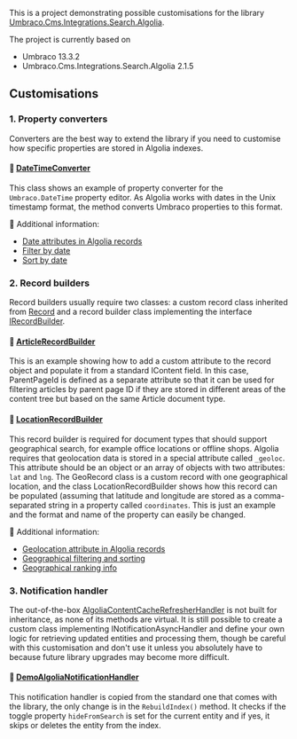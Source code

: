 This is a project demonstrating possible customisations for the library [Umbraco.Cms.Integrations.Search.Algolia](https://docs.umbraco.com/umbraco-dxp/integrations/algolia).

The project is currently based on 

- Umbraco 13.3.2 
- Umbraco.Cms.Integrations.Search.Algolia 2.1.5

## Customisations

### 1. Property converters

Converters are the best way to extend the library if you need to customise how specific properties are stored in Algolia indexes. 

#### 🔗 **[DateTimeConverter](https://github.com/geann/demo-umbraco-algolia-integration/blob/main/DemoUmbracoAlgoliaIntegration/Converters/DateTimeConverter.cs)**

This class shows an example of property converter for the `Umbraco.DateTime` property editor. As Algolia works with dates in the Unix timestamp format, the method converts Umbraco properties to this format.

📖 Additional information:
- [Date attributes in Algolia records](https://www.algolia.com/doc/guides/sending-and-managing-data/prepare-your-data/in-depth/what-is-in-a-record/#dates)
- [Filter by date](https://www.algolia.com/doc/guides/managing-results/refine-results/filtering/how-to/filter-by-attributes/#filter-by-date)
- [Sort by date](https://www.algolia.com/doc/guides/managing-results/refine-results/sorting/how-to/sort-an-index-by-date/)


### 2. Record builders

Record builders usually require two classes: a custom record class inherited from [Record](https://github.com/umbraco/Umbraco.Cms.Integrations/blob/main/src/Umbraco.Cms.Integrations.Search.Algolia/Models/Record.cs) and a record builder class implementing the interface [IRecordBuilder<TContentType>](https://github.com/umbraco/Umbraco.Cms.Integrations/blob/main/src/Umbraco.Cms.Integrations.Search.Algolia/Builders/IRecordBuilder.cs).

#### 🔗 **[ArticleRecordBuilder](https://github.com/geann/demo-umbraco-algolia-integration/blob/main/DemoUmbracoAlgoliaIntegration/Builders/ArticleRecordBuilder.cs)**

This is an example showing how to add a custom attribute to the record object and populate it from a standard IContent field. In this case, ParentPageId is defined as a separate attribute so that it can be used for filtering articles by parent page ID if they are stored in different areas of the content tree but based on the same Article document type.

#### 🔗 **[LocationRecordBuilder](https://github.com/geann/demo-umbraco-algolia-integration/blob/main/DemoUmbracoAlgoliaIntegration/Builders/LocationRecordBuilder.cs)**

This record builder is required for document types that should support geographical search, for example office locations or offline shops. Algolia requires that geolocation data is stored in a special attribute called `_geoloc`. This attribute should be an object or an array of objects with two attributes: `lat` and `lng`. The GeoRecord class is a custom record with one geographical location, and the class LocationRecordBuilder shows how this record can be populated (assuming that latitude and longitude are stored as a comma-separated string in a property called `coordinates`. This is just an example and the format and name of the property can easily be changed.   

📖 Additional information:
- [Geolocation attribute in Algolia records](https://www.algolia.com/doc/guides/managing-results/refine-results/geolocation/#enabling-geo-search-by-adding-geolocation-data-to-records)
- [Geographical filtering and sorting](https://www.algolia.com/doc/guides/managing-results/refine-results/geolocation/#geographical-filtering-and-sorting)
- [Geographical ranking info](https://www.algolia.com/doc/guides/managing-results/refine-results/geolocation/how-to/geo-ranking-info/)

### 3. Notification handler

The out-of-the-box [AlgoliaContentCacheRefresherHandler](https://github.com/umbraco/Umbraco.Cms.Integrations/blob/main/src/Umbraco.Cms.Integrations.Search.Algolia/Handlers/AlgoliaContentCacheRefresherHandler.cs) is not built for inheritance, as none of its methods are virtual. It is still possible to create a custom class implementing INotificationAsyncHandler and define your own logic for retrieving updated entities and processing them, though be careful with this customisation and don't use it unless you absolutely have to because future library upgrades may become more difficult.

#### 🔗 **[DemoAlgoliaNotificationHandler](https://github.com/geann/demo-umbraco-algolia-integration/blob/main/DemoUmbracoAlgoliaIntegration/Handlers/DemoAlgoliaNotificationHandler.cs)**

This notification handler is copied from the standard one that comes with the library, the only change is in the `RebuildIndex()` method. It checks if the toggle property `hideFromSearch` is set for the current entity and if yes, it skips or deletes the entity from the index.

